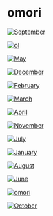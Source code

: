 # omori

<a href="September.png"><img alt="September" src="September.png"></a>

<a href="ol.png"><img alt="ol" src="ol.png"></a>

<a href="May.png"><img alt="May" src="May.png"></a>

<a href="December.png"><img alt="December" src="December.png"></a>

<a href="February.png"><img alt="February" src="February.png"></a>

<a href="March.png"><img alt="March" src="March.png"></a>

<a href="April.png"><img alt="April" src="April.png"></a>

<a href="November.png"><img alt="November" src="November.png"></a>

<a href="July.png"><img alt="July" src="July.png"></a>

<a href="January.png"><img alt="January" src="January.png"></a>

<a href="August.png"><img alt="August" src="August.png"></a>

<a href="June.png"><img alt="June" src="June.png"></a>

<a href="omori.jpg"><img alt="omori" src="omori.jpg"></a>

<a href="October.png"><img alt="October" src="October.png"></a>

